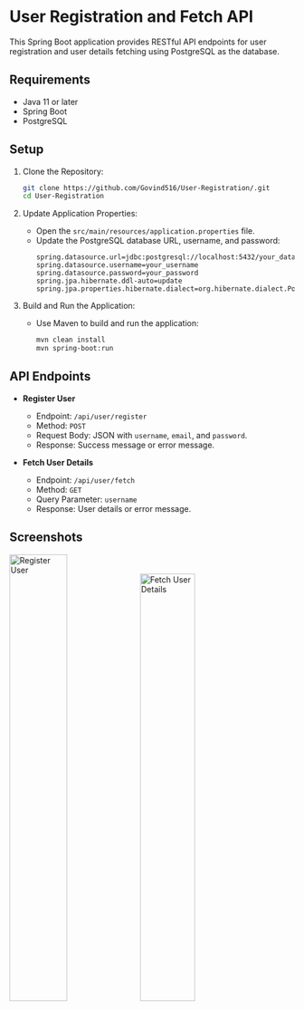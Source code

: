 # User Registration and Fetch API

This Spring Boot application provides RESTful API endpoints for user registration and user details fetching using PostgreSQL as the database.

## Requirements

- Java 11 or later
- Spring Boot
- PostgreSQL

## Setup

1. Clone the Repository:
    ```sh
    git clone https://github.com/Govind516/User-Registration/.git
    cd User-Registration
    ```

2. Update Application Properties:
    - Open the `src/main/resources/application.properties` file.
    - Update the PostgreSQL database URL, username, and password:
        ```properties
        spring.datasource.url=jdbc:postgresql://localhost:5432/your_database
        spring.datasource.username=your_username
        spring.datasource.password=your_password
        spring.jpa.hibernate.ddl-auto=update
        spring.jpa.properties.hibernate.dialect=org.hibernate.dialect.PostgreSQLDialect
        ```

3. Build and Run the Application:
    - Use Maven to build and run the application:
        ```sh
        mvn clean install
        mvn spring-boot:run
        ```

## API Endpoints

- **Register User**
    - Endpoint: `/api/user/register`
    - Method: `POST`
    - Request Body: JSON with `username`, `email`, and `password`.
    - Response: Success message or error message.

- **Fetch User Details**
    - Endpoint: `/api/user/fetch`
    - Method: `GET`
    - Query Parameter: `username`
    - Response: User details or error message.

## Screenshots

<img src="https://github.com/Govind516/User-Registration/assets/102366719/0be685b4-fe22-4a30-9c74-fee1e533afaf.png" width="45%" height="45%" alt="Register User">

<img src="https://github.com/Govind516/User-Registration/assets/102366719/ed10ad0e-f6f4-4eb6-b88e-edad8fa8874a.png" width="44%" height="44%" alt="Fetch User Details">
